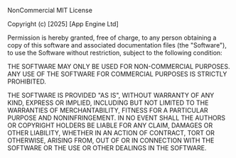 NonCommercial MIT License

Copyright (c) [2025] [App Engine Ltd]

Permission is hereby granted, free of charge, to any person obtaining a copy of this software and associated documentation files (the "Software"),
to use the Software without restriction, subject to the following condition:

THE SOFTWARE MAY ONLY BE USED FOR NON-COMMERCIAL PURPOSES. ANY USE OF THE SOFTWARE FOR COMMERCIAL PURPOSES IS STRICTLY PROHIBITED.

THE SOFTWARE IS PROVIDED "AS IS", WITHOUT WARRANTY OF ANY KIND, EXPRESS OR IMPLIED, INCLUDING BUT NOT LIMITED TO THE WARRANTIES OF MERCHANTABILITY,
FITNESS FOR A PARTICULAR PURPOSE AND NONINFRINGEMENT. IN NO EVENT SHALL THE AUTHORS OR COPYRIGHT HOLDERS BE LIABLE FOR ANY CLAIM, DAMAGES OR OTHER LIABILITY,
WHETHER IN AN ACTION OF CONTRACT, TORT OR OTHERWISE, ARISING FROM, OUT OF OR IN CONNECTION WITH THE SOFTWARE OR THE USE OR OTHER DEALINGS IN THE SOFTWARE.
